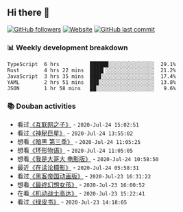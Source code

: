 ## Hi there 👋

[![GitHub followers](https://img.shields.io/github/followers/YXL76?style=for-the-badge&color=blue)](https://github.com/YXL76?tab=followers)
[![Website](https://img.shields.io/website?style=for-the-badge&up_message=Blog&url=https%3A%2F%2Fyxl76.net%2F&color=brightgreen)](https://yxl76.net)
[![GitHub last commit](https://img.shields.io/github/last-commit/YXL76/YXL76?label=update&style=for-the-badge&color=orange)](https://github.com/YXL76/YXL76)

### 📊 Weekly development breakdown

```text
TypeScript  6 hrs          ██████░░░░░░░░░░░░░░░  29.1%
Rust        4 hrs 22 mins  ████▍░░░░░░░░░░░░░░░░  21.2%
JavaScript  3 hrs 35 mins  ███▋░░░░░░░░░░░░░░░░░  17.4%
YAML        2 hrs 51 mins  ██▉░░░░░░░░░░░░░░░░░░  13.8%
JSON        1 hr 58 mins   ██░░░░░░░░░░░░░░░░░░░   9.6%
```

### 📚 Douban activities

- 看过[《互联网之子》](http://movie.douban.com/subject/25785114/) - `2020-Jul-24 15:02:51`
- 看过[《神秘巨星》](http://movie.douban.com/subject/26942674/) - `2020-Jul-24 13:55:02`
- 想看[《暗黑 第三季》](http://movie.douban.com/subject/34442364/) - `2020-Jul-24 11:05:25`
- 想看[《环形物语》](http://movie.douban.com/subject/30277286/) - `2020-Jul-24 11:05:05`
- 想看[《我是大哥大 电影版》](http://movie.douban.com/subject/33400537/) - `2020-Jul-24 10:58:50`
- 最近[《在读论摄影》](https://book.douban.com/subject/4282084/) - `2020-Jul-24 05:58:31`
- 看过[《黑客帝国动画版》](http://movie.douban.com/subject/1292347/) - `2020-Jul-23 16:31:22`
- 想看[《最终幻想女孩》](http://movie.douban.com/subject/26946450/) - `2020-Jul-23 16:00:52`
- 在看[《机动战士高达》](http://movie.douban.com/subject/1766697/) - `2020-Jul-23 15:22:41`
- 看过[《绿皮书》](http://movie.douban.com/subject/27060077/) - `2020-Jul-23 14:18:05`

<!--
**YXL76/YXL76** is a ✨ _special_ ✨ repository because its `README.md` (this file) appears on your GitHub profile.

Here are some ideas to get you started:

- 🔭 I’m currently working on ...
- 🌱 I’m currently learning ...
- 👯 I’m looking to collaborate on ...
- 🤔 I’m looking for help with ...
- 💬 Ask me about ...
- 📫 How to reach me: ...
- 😄 Pronouns: ...
- ⚡ Fun fact: ...
-->
